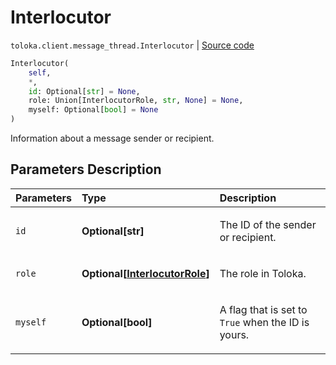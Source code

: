 # Interlocutor
`toloka.client.message_thread.Interlocutor` | [Source code](https://github.com/Toloka/toloka-kit/blob/v1.2.1/src/client/message_thread.py#L47)

```python
Interlocutor(
    self,
    *,
    id: Optional[str] = None,
    role: Union[InterlocutorRole, str, None] = None,
    myself: Optional[bool] = None
)
```

Information about a message sender or recipient.

## Parameters Description

| Parameters | Type | Description |
| :----------| :----| :-----------|
`id`|**Optional\[str\]**|<p>The ID of the sender or recipient.</p>
`role`|**Optional\[[InterlocutorRole](toloka.client.message_thread.Interlocutor.InterlocutorRole.md)\]**|<p>The role in Toloka.</p>
`myself`|**Optional\[bool\]**|<p>A flag that is set to `True` when the ID is yours.</p>
